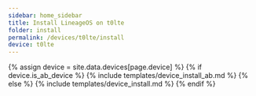 ```yaml
---
sidebar: home_sidebar
title: Install LineageOS on t0lte
folder: install
permalink: /devices/t0lte/install
device: t0lte
---
```

{% assign device = site.data.devices[page.device] %}
{% if device.is_ab_device %}
{% include templates/device_install_ab.md %}
{% else %}
{% include templates/device_install.md %}
{% endif %}
